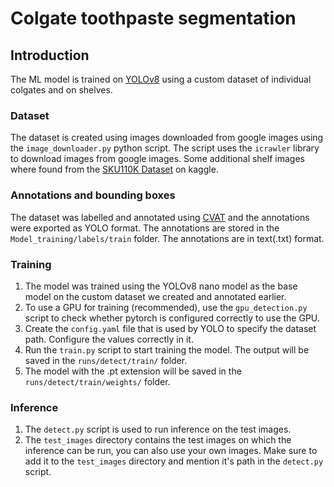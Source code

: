 # Colgate toothpaste segmentation
## Introduction
The ML model is trained on [YOLOv8](https://github.com/ultralytics/ultralytics) using a custom dataset of individual colgates and on shelves.

### Dataset
The dataset is created using images downloaded from google images using the `image_downloader.py` python script. The script uses the `icrawler` library to download images from google images. Some additional shelf images where found from the [SKU110K Dataset](https://www.kaggle.com/datasets/thedatasith/sku110k-annotations) on kaggle.

### Annotations and bounding boxes
The dataset was labelled and annotated using [CVAT](cvat.ai) and the annotations were exported as YOLO format. The annotations are stored in the `Model_training/labels/train` folder. The annotations are in text(.txt) format.

### Training
1. The model was trained using the YOLOv8 nano model as the base model on the custom dataset we created and annotated earlier.
2. To use a GPU for training (recommended), use the `gpu_detection.py` script to check whether pytorch is configured correctly to use the GPU.
3. Create the `config.yaml` file that is used by YOLO to specify the dataset path. Configure the values correctly in it.
4. Run the `train.py` script to start training the model. The output will be saved in the `runs/detect/train/` folder.
5. The model with the .pt extension will be saved in the `runs/detect/train/weights/` folder.

### Inference
1. The `detect.py` script is used to run inference on the test images.
2. The `test_images` directory contains the test images on which the inference can be run, you can also use your own images. Make sure to add it to the `test_images` directory and mention it's path in the `detect.py` script.